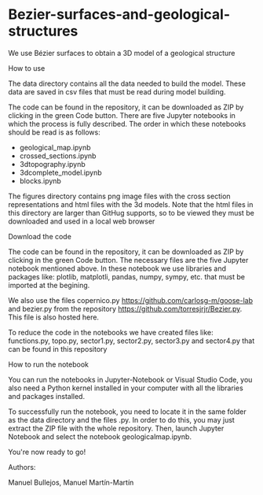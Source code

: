 # Bezier-surfaces-and-geological-structures

We use Bézier surfaces to obtain a 3D model of a geological structure


How to use

The data directory contains all the data needed to build the model. These data are saved in csv files that must be read during model building.

The code can be found in the repository, it can be downloaded as ZIP by clicking in the green Code button. There are five Jupyter notebooks in which the process is fully described. The order in which these notebooks should be read is as follows:

- geological_map.ipynb
- crossed_sections.ipynb
- 3dtopography.ipynb
- 3dcomplete_model.ipynb
- blocks.ipynb
  
The figures directory contains png image files with the cross section representations and html files with the 3d models. Note that the html files in this directory are larger than GitHug supports, so to be viewed they must be downloaded and used in a local web browser

Download the code

The code can be found in the repository, it can be downloaded as ZIP by clicking in the green Code button. The necessary files are the five Jupyter notebook mentioned above. In these notebook we use libraries and packages like: plotlib, matplotli, pandas, numpy, sympy, etc. that must be imported at the begining. 


We also use the files copernico.py https://github.com/carlosg-m/goose-lab and bezier.py from the repository https://github.com/torresjrjr/Bezier.py. This file is also hosted here.

To reduce the code in the notebooks we have created files like: functions.py, topo.py, sector1.py, sector2.py, sector3.py and sector4.py that can be found in this repository

How to run the notebook

You can run the notebooks in Jupyter-Notebook or Visual Studio Code, you also need a Python kernel installed in your computer with all the libraries and packages installed.

To successfully run the notebook, you need to locate it in the same folder as the data directory and the files .py. In order to do this, you may just extract the ZIP file with the whole repository. Then, launch Jupyter Notebook and select the notebook geologicalmap.ipynb. 

You're now ready to go!

Authors:

Manuel Bullejos, Manuel Martín-Martín
